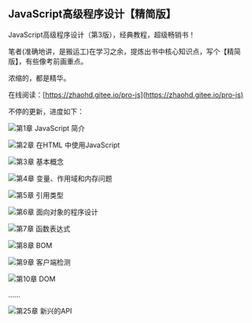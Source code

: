 ## JavaScript高级程序设计【精简版】

JavaScript高级程序设计（第3版），经典教程，超级畅销书！

笔者(准确地讲，是搬运工)在学习之余，提炼出书中核心知识点，写个【精简版】，有些像考前画重点。

浓缩的，都是精华。

在线阅读：[https://zhaohd.gitee.io/pro-js](https://zhaohd.gitee.io/pro-js)

不停的更新，进度如下：

 ![](https://progress-bar.dev/100/?title=completed)第1章 JavaScript 简介

 ![](https://progress-bar.dev/100/?title=completed)第2章 在HTML 中使用JavaScript

 ![](https://progress-bar.dev/100/?title=completed)第3章 基本概念

 ![](https://progress-bar.dev/100/?title=completed)第4章 变量、作用域和内存问题

 ![](https://progress-bar.dev/100/?title=completed)第5章 引用类型

 ![](https://progress-bar.dev/100/?title=completed)第6章 面向对象的程序设计

 ![](https://progress-bar.dev/100/?title=completed)第7章 函数表达式

![](https://progress-bar.dev/100/?title=completed)第8章 BOM

![](https://progress-bar.dev/100/?title=completed)第9章 客户端检测

![](https://progress-bar.dev/20/?title=completed)第10章 DOM



  ......

 ![](https://progress-bar.dev/0/?title=completed)第25章 新兴的API





